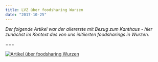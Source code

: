 ```yaml
---
title: LVZ über foodsharing Wurzen
date: "2017-10-25"
---
```

*Der folgende Artikel war der allererste mit Bezug zum Kanthaus - hier zunächst im Kontext des von uns initiierten foodsharings in Wurzen.*

===

[![Artikel über foodsharing Wurzen](/pics/fsWurzenArticle.jpg)](/pics/fsWurzenArticle.jpg)
